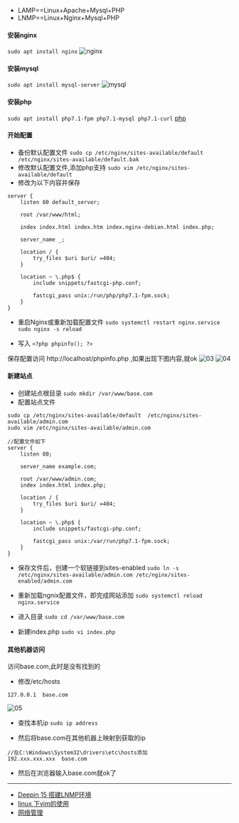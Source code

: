 - LAMP==Linux+Apache+Mysql+PHP
- LNMP==Linux+Nginx+Mysql+PHP

#### 安装nginx
`sudo apt install nginx`
![nginx](https://github.com/easterCat/easter_php/blob/master/php-base/linux/nginx/01.png?raw=true)

#### 安装mysql
`sudo apt install mysql-server`
![mysql](https://github.com/easterCat/easter_php/blob/master/php-base/linux/nginx/02.png?raw=true)

#### 安装php
`sudo apt install php7.1-fpm php7.1-mysql php7.1-curl`
[php]()

#### 开始配置
- 备份默认配置文件
`sudo cp /etc/nginx/sites-available/default /etc/nginx/sites-available/default.bak`
- 修改默认配置文件,添加php支持
`sudo vim /etc/nginx/sites-available/default`
- 修改为以下内容并保存
```
server {
    listen 80 default_server;

    root /var/www/html;

    index index.html index.htm index.nginx-debian.html index.php;

    server_name _;

    location / {
        try_files $uri $uri/ =404;
    }

    location ~ \.php$ {
        include snippets/fastcgi-php.conf;

        fastcgi_pass unix:/run/php/php7.1-fpm.sock;
    }
}
```
- 重启Nginx或重新加载配置文件
`sudo systemctl restart nginx.service`
`sudo nginx -s reload`

- 写入
`<?php phpinfo(); ?>`

保存配置访问 http://localhost/phpinfo.php ,如果出现下图内容,就ok
![03](https://github.com/easterCat/easter_php/blob/master/php-base/linux/nginx/03.png?raw=true)
![04](https://github.com/easterCat/easter_php/blob/master/php-base/linux/nginx/04.png?raw=true)

#### 新建站点
- 创建站点根目录
`sudo mkdir /var/www/base.com`
- 配置站点文件
```
sudo cp /etc/nginx/sites-available/default  /etc/nginx/sites-available/admin.com
sudo vim /etc/nginx/sites-available/admin.com

//配置文件如下
server {
    listen 80;

    server_name example.com;

    root /var/www/admin.com;
    index index.html index.php;

    location / {
        try_files $uri $uri/ =404;
    }

    location ~ \.php$ {
        include snippets/fastcgi-php.conf;
    
        fastcgi_pass unix:/var/run/php7.1-fpm.sock;
    }
}
```
- 保存文件后，创建一个软链接到sites-enabled
`sudo ln -s /etc/nginx/sites-available/admin.com /etc/nginx/sites-enabled/admin.com`

- 重新加载ngnix配置文件，即完成网站添加
`sudo systemctl reload nginx.service`

- 进入目录
`sudo cd /var/www/base.com`

- 新建index.php
`sudo vi index.php`

#### 其他机器访问

访问base.com,此时是没有找到的

- 修改/etc/hosts
```
127.0.0.1  base.com
```

![05](https://github.com/easterCat/easter_php/blob/master/php-base/linux/nginx/05.png?raw=true)

- 查找本机ip
`sudo ip address`

- 然后将base.com在其他机器上映射到获取的ip
```
//在C:\Windows\System32\drivers\etc\hosts添加
192.xxx.xxx.xxx  base.com
```

- 然后在浏览器输入base.com就ok了


***

- [Deepin 15 搭建LNMP环境](https://www.jianshu.com/p/683be04713ad)
- [linux 下vim的使用](https://blog.csdn.net/yangshuainan/article/details/78219604)
- [网络管理](https://wiki.deepin.org/wiki/网络管理)
